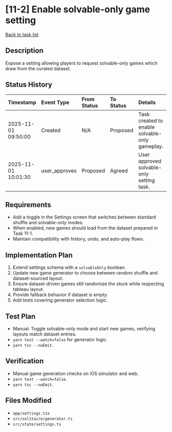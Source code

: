 # [11-2] Enable solvable-only game setting

[Back to task list](../tasks.md)

## Description
Expose a setting allowing players to request solvable-only games which draw from the curated dataset.

## Status History
| Timestamp | Event Type | From Status | To Status | Details | User |
| :-- | :-- | :-- | :-- | :-- | :-- |
| 2025-11-01 09:50:00 | Created | N/A | Proposed | Task created to enable solvable-only gameplay. | ai_agent |
| 2025-11-01 10:01:30 | user_approves | Proposed | Agreed | User approved solvable-only setting task. | user |

## Requirements
- Add a toggle in the Settings screen that switches between standard shuffle and solvable-only modes.
- When enabled, new games should load from the dataset prepared in Task 11-1.
- Maintain compatibility with history, undo, and auto-play flows.

## Implementation Plan
1. Extend settings schema with a `solvableOnly` boolean.
2. Update new game generator to choose between random shuffle and dataset-sourced layout.
3. Ensure dataset-driven games still randomize the stock while respecting tableau layout.
4. Provide fallback behavior if dataset is empty.
5. Add tests covering generator selection logic.

## Test Plan
- Manual: Toggle solvable-only mode and start new games, verifying layouts match dataset entries.
- `yarn test --watch=false` for generator logic.
- `yarn tsc --noEmit`.

## Verification
- Manual game generation checks on iOS simulator and web.
- `yarn test --watch=false`.
- `yarn tsc --noEmit`.

## Files Modified
- `app/settings.tsx`
- `src/solitaire/generator.ts`
- `src/state/settings.ts`

